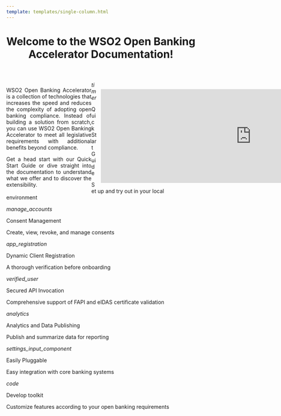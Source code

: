 ```yaml
--- 
template: templates/single-column.html 
---
```


<link href="https://fonts.googleapis.com/icon?family=Material+Icons" rel="stylesheet" />
<div>
    <header>
        <h1>Welcome to the WSO2 Open Banking Accelerator Documentation!</h1>
    </header>
    <div class="md-main .md-content" style="float:left; width: 45%;  text-align:justify; max-height:100%; ">
        <p>
        WSO2 Open Banking Accelerator is a collection of technologies that increases the speed and reduces the complexity 
        of adopting open banking compliance. Instead of building a solution from scratch, you can use WSO2 Open Banking 
        Accelerator to meet all legislative requirements with additional benefits beyond compliance.        
        </p>
        <p>
        Get a head start with our Quick Start Guide or dive straight into the documentation to understand what we offer 
        and to discover the extensibility.
        </p>
     </div>
    <div class="md-main .md-content " style="float:right; width: 55%; align:right;  flex-shrink: 0;min-width: 40%; max-height: 100%; max-width:50%; margin-left:10px; margin-top:20px">
        <iframe width="800" height="250" src="https://www.youtube.com/embed/k9mGnuwQdao" frameborder="0" allow="accelerometer; autoplay; encrypted-media; gyroscope; picture-in-picture" allowfullscreen></iframe>
    </div>
    <div>
    	<div class="content">
    		<!-- card -->
    		<div class="card" onclick="location.href='get-started/quick-start-guide';">
    			<div class="line"></div>
    			<div class="card-icon">
    				<i class="material-icons md-36">timer</i>
    			</div>
    			<div class="card-content" >
    				<p class="title">Quick Start Guide</p>
    				<p class="hint">Set up and try out in your local environment</p>
    			</div>
    		</div>
    		<!-- end card -->
    		<!-- card -->
    		<div class="card" onclick="location.href='learn/consent-management/';">
    			<div class="line"></div>
    			<div class="card-icon">
    				<i class="material-icons md-36">manage_accounts</i>
    			</div>
    			<div class="card-content">
    				<p class="title">Consent Management</p>
    				<p class="hint">Create, view, revoke, and manage consents</p>
    			</div>
    		</div>
    		<!-- end card -->
    		<!-- card -->
    		<div class="card" onclick="location.href='learn/dynamic-client-registration';">
    			<div class="line"></div>
    			<div class="card-icon">
    				<i class="material-icons md-36">app_registration</i>
    			</div>
    			<div class="card-content">
    				<p class="title">Dynamic Client Registration</p>
    				<p class="hint">A thorough verification before onboarding</p>
    			</div>
    		</div>
    		<!-- end card -->
    		<!-- card -->
    		<div class="card" onclick="location.href='learn/api-security';">
    			<div class="line"></div>
    			<div class="card-icon">
    				<i class="material-icons md-36">verified_user</i>
    			</div>
    			<div class="card-content">
    				<p class="title">Secured API Invocation</p>
    				<p class="hint">Comprehensive support of FAPI and eIDAS certificate validation</p>
    			</div>
    		</div>
    		<!-- end card -->
    	</div>
    	<div class="content">
    		<!-- card -->
    		<div class="card" onclick="location.href='learn/data-publishing/';">
    			<div class="line"></div>
    			<div class="card-icon">
    				<i class="material-icons md-36">analytics</i>
    			</div>
    			<div class="card-content">
    				<p class="title">Analytics and Data Publishing</p>
    				<p class="hint">Publish and summarize data for reporting</p>
    			</div>
    		</div>
    		<!-- end card -->
    		<!-- card -->
    		<div class="card" onclick="location.href='learn/integration/';">
    			<div class="line"></div>
    			<div class="card-icon">
    				<i class="material-icons md-36">settings_input_component</i>
    			</div>
    			<div class="card-content">
    				<p class="title">Easily Pluggable</p>
    				<p class="hint">Easy integration with core banking systems</p>
    			</div>
    		</div>
    		<!-- end card -->
    		<!-- card -->
    		<div class="card" onclick="location.href='develop/develop-toolkit/';">
    			<div class="line"></div>
    			<div class="card-icon">
    				<i class="material-icons md-36">code</i>
    			</div>
    			<div class="card-content">
    				<p class="title">Develop toolkit</p>
    				<p class="hint">Customize features according to your open banking requirements</p>
    			</div>
    		</div>
    		<!-- end card -->
    	</div>
</div>